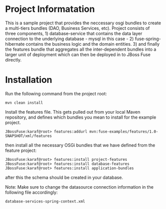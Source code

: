 Project Informatation
=====================
This is a sample project that provides the neccessary osgi bundles to create a multi-tiers bundles (DAO, Business Services, etc). Project consists of three components, 1) database-service that contains the data layer connection to the underlying database - mysql in this case - 2) fuse-spring-hibernate contains the business logic and the domain entities. 3) and finally the features bundle that aggregates all the inter-dependent bundles into a larger unit of deployment which can then be deployed in to JBoss Fuse directly.  


Installation
============

Run the following command from the project root:

	mvn clean install

Install the features file. This gets pulled out from your local Maven repository, and defines which bundles you mean to install for the example project.

	JBossFuse:karaf@root> features:addurl mvn:fuse-examples/features/1.0-SNAPSHOT/xml/features

then install all the necessary OSGi bundles that we have defined from the feature project:

	JBossFuse:karaf@root> features:install project-features
	JBossFuse:karaf@root> features:install database-features
	JBossFuse:karaf@root> features:install application-bundles
	
after this the schema should be created in your database. 

Note: Make sure to change the datasource connection information in the following file accordingly:

	database-services-spring-context.xml
